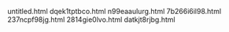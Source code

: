 untitled.html
dqek1tptbco.html
n99eaaulurg.html
7b266i6il98.html
237ncpf98jg.html
2814gie0lvo.html
datkjt8rjbg.html